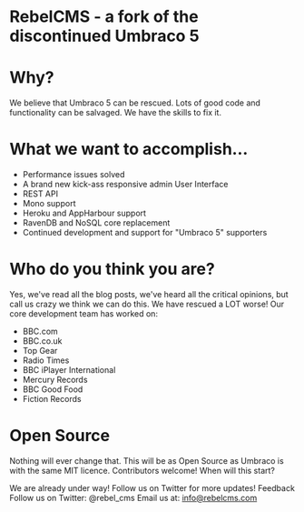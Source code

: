 RebelCMS - a fork of the discontinued Umbraco 5
===============

Why?
===============
We believe that Umbraco 5 can be rescued. Lots of good code and functionality can be salvaged.
We have the skills to fix it.

What we want to accomplish…
===============

 - Performance issues solved
 - A brand new kick-ass responsive admin User Interface
 - REST API
 - Mono support
 - Heroku and AppHarbour support
 - RavenDB and NoSQL core replacement
 - Continued development and support for "Umbraco 5" supporters

Who do you think you are?
===============
Yes, we've read all the blog posts, we've heard all the critical opinions, but call us crazy we think we can do this. We have rescued a LOT worse!
Our core development team has worked on:
 - BBC.com
 - BBC.co.uk
 - Top Gear
 - Radio Times
 - BBC iPlayer International
 - Mercury Records
 - BBC Good Food
 - Fiction Records

Open Source
===============

Nothing will ever change that. This will be as Open Source as Umbraco is with the same MIT licence. Contributors welcome!
When will this start?

We are already under way! Follow us on Twitter for more updates!
Feedback
Follow us on Twitter: @rebel_cms
Email us at: info@rebelcms.com